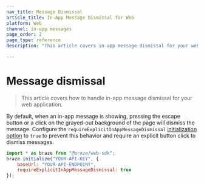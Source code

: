 ```yaml
---
nav_title: Message Dismissal
article_title: In-App Message Dismissal for Web
platform: Web
channel: in-app messages
page_order: 2
page_type: reference
description: "This article covers in-app message dismissal for your web application."

---
```


# Message dismissal

> This article covers how to handle in-app message dismissal for your web application.

By default, when an in-app message is showing, pressing the escape button or a click on the grayed-out background of the page will dismiss the message. Configure the `requireExplicitInAppMessageDismissal` [initialization option][41] to `true` to prevent this behavior and require an explicit button click to dismiss messages. 

```javascript
import * as braze from "@braze/web-sdk";
braze.initialize("YOUR-API-KEY", {
    baseUrl: "YOUR-API-ENDPOINT",
    requireExplicitInAppMessageDismissal: true
});
```

[41]: https://js.appboycdn.com/web-sdk/latest/doc/modules/braze.html#initializationoptions
